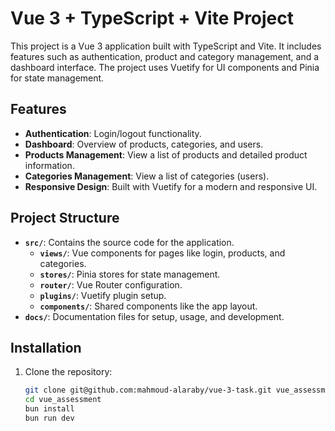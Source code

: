 # Vue 3 + TypeScript + Vite Project

This project is a Vue 3 application built with TypeScript and Vite. It includes features such as authentication, product and category management, and a dashboard interface. The project uses Vuetify for UI components and Pinia for state management.

## Features
- **Authentication**: Login/logout functionality.
- **Dashboard**: Overview of products, categories, and users.
- **Products Management**: View a list of products and detailed product information.
- **Categories Management**: View a list of categories (users).
- **Responsive Design**: Built with Vuetify for a modern and responsive UI.

## Project Structure
- **`src/`**: Contains the source code for the application.
  - **`views/`**: Vue components for pages like login, products, and categories.
  - **`stores/`**: Pinia stores for state management.
  - **`router/`**: Vue Router configuration.
  - **`plugins/`**: Vuetify plugin setup.
  - **`components/`**: Shared components like the app layout.
- **`docs/`**: Documentation files for setup, usage, and development.

## Installation
1. Clone the repository:
   ```bash
   git clone git@github.com:mahmoud-alaraby/vue-3-task.git vue_assessment
   cd vue_assessment
   bun install
   bun run dev
